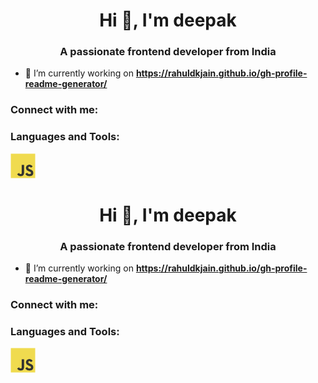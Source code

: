<h1 align="center">Hi 👋, I'm deepak</h1>
<h3 align="center">A passionate frontend developer from India</h3>

- 🔭 I’m currently working on **https://rahuldkjain.github.io/gh-profile-readme-generator/**

<h3 align="left">Connect with me:</h3>
<p align="left">
</p>

<h3 align="left">Languages and Tools:</h3>
<p align="left"> <a href="https://developer.mozilla.org/en-US/docs/Web/JavaScript" target="_blank" rel="noreferrer"> <img src="https://raw.githubusercontent.com/devicons/devicon/master/icons/javascript/javascript-original.svg" alt="javascript" width="40" height="40"/> </a> </p>
<h1 align="center">Hi 👋, I'm deepak</h1>
<h3 align="center">A passionate frontend developer from India</h3>

- 🔭 I’m currently working on **https://rahuldkjain.github.io/gh-profile-readme-generator/**

<h3 align="left">Connect with me:</h3>
<p align="left">
</p>

<h3 align="left">Languages and Tools:</h3>
<p align="left"> <a href="https://developer.mozilla.org/en-US/docs/Web/JavaScript" target="_blank" rel="noreferrer"> <img src="https://raw.githubusercontent.com/devicons/devicon/master/icons/javascript/javascript-original.svg" alt="javascript" width="40" height="40"/> </a> </p>


